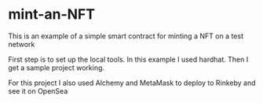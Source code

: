 # mint-an-NFT
This is an example of a simple smart contract for minting a NFT on a test network

First step is to set up the local tools. In this example I used hardhat.
Then I get a sample project working.

For this project I also used Alchemy and MetaMask to deploy to Rinkeby and see it on OpenSea
